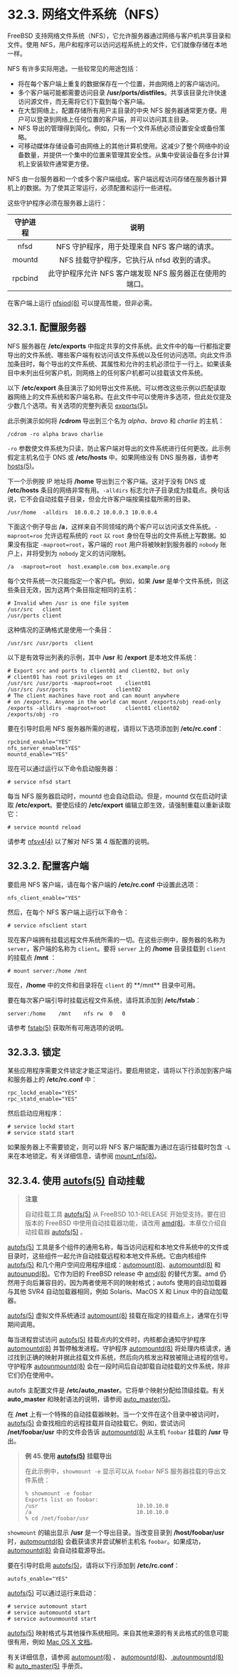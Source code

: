 # 32.3. 网络文件系统（NFS）

FreeBSD 支持网络文件系统（NFS），它允许服务器通过网络与客户机共享目录和文件。使用 NFS，用户和程序可以访问远程系统上的文件，它们就像存储在本地一样。

NFS 有许多实际用途。一些较常见的用途包括：

- 将在每个客户端上重复的数据保存在一个位置，并由网络上的客户端访问。
- 多个客户端可能都需要访问目录 **/usr/ports/distfiles**。共享该目录允许快速访问源文件，而无需将它们下载到每个客户端。
- 在大型网络上，配置存储所有用户主目录的中央 NFS 服务器通常更方便。用户可以登录到网络上任何位置的客户端，并可以访问其主目录。
- NFS 导出的管理得到简化。例如，只有一个文件系统必须设置安全或备份策略。
- 可移动媒体存储设备可由网络上的其他计算机使用。这减少了整个网络中的设备数量，并提供一个集中的位置来管理其安全性。从集中安装设备在多台计算机上安装软件通常更方便。

NFS 由一台服务器和一个或多个客户端组成。客户端远程访问存储在服务器计算机上的数据。为了使其正常运行，必须配置和运行一些进程。

这些守护程序必须在服务器上运行：

| 守护进程 |                           说明                           |
| :------: | :------------------------------------------------------: |
|   nfsd   |      NFS 守护程序，用于处理来自 NFS 客户端的请求。       |
|  mountd  |       NFS 挂载守护程序，它执行从 nfsd 收到的请求。       |
| rpcbind  | 此守护程序允许 NFS 客户端发现 NFS 服务器正在使用的端口。 |

在客户端上运行 [nfsiod(8)](https://www.freebsd.org/cgi/man.cgi?query=nfsiod&sektion=8&format=html) 可以提高性能，但非必需。

## 32.3.1. 配置服务器

NFS 服务器在 **/etc/exports** 中指定共享的文件系统。此文件中的每一行都指定要导出的文件系统、哪些客户端有权访问该文件系统以及任何访问选项。向此文件添加条目时，每个导出的文件系统、其属性和允许的主机必须位于一行上。如果该条目中未列出任何客户机，则网络上的任何客户机都可以挂载该文件系统。

以下 **/etc/export** 条目演示了如何导出文件系统。可以修改这些示例以匹配读取器网络上的文件系统和客户端名称。在此文件中可以使用许多选项，但此处仅提及少数几个选项。有关选项的完整列表见 [exports(5)](https://www.freebsd.org/cgi/man.cgi?query=exports&sektion=5&format=html)。

此示例演示如何将 **/cdrom** 导出到三个名为 _alpha_、_bravo_ 和 _charlie_ 的主机：

```shell-session
/cdrom -ro alpha bravo charlie
```

`-ro` 参数使文件系统为只读，防止客户端对导出的文件系统进行任何更改。此示例假定主机名位于 DNS 或 **/etc/hosts** 中。如果网络没有 DNS 服务器，请参考 [hosts(5)](https://www.freebsd.org/cgi/man.cgi?query=hosts&sektion=5&format=html)。

下一个示例按 IP 地址将 **/home** 导出到三个客户端。这对于没有 DNS 或 **/etc/hosts** 条目的网络非常有用。`-alldirs` 标志允许子目录成为挂载点。换句话说，它不会自动挂载子目录，但会允许客户端按需挂载所需的目录。

```shell-session
/usr/home  -alldirs  10.0.0.2 10.0.0.3 10.0.0.4
```

下面这个例子导出 **/a**，这样来自不同领域的两个客户可以访问该文件系统。`-maproot=roo` 允许远程系统的 `root` 以 `root` 身份在导出的文件系统上写数据。如果没有指定 `-maproot=root`，客户端的 `root` 用户将被映射到服务器的 `nobody` 账户上，并将受到为 `nobody` 定义的访问限制。

```shell-session
/a  -maproot=root  host.example.com box.example.org
```

每个文件系统一次只能指定一个客户机。例如，如果 **/usr** 是单个文件系统，则这些条目无效，因为这两个条目指定相同的主机：

```shell-session
# Invalid when /usr is one file system
/usr/src   client
/usr/ports client
```

这种情况的正确格式是使用一个条目：

```shell-session
/usr/src /usr/ports  client
```

以下是有效导出列表的示例，其中 **/usr** 和 **/export** 是本地文件系统：

```shell-session
# Export src and ports to client01 and client02, but only
# client01 has root privileges on it
/usr/src /usr/ports -maproot=root    client01
/usr/src /usr/ports               client02
# The client machines have root and can mount anywhere
# on /exports. Anyone in the world can mount /exports/obj read-only
/exports -alldirs -maproot=root      client01 client02
/exports/obj -ro
```

要在引导时启用 NFS 服务器所需的进程，请将以下选项添加到 **/etc/rc.conf**：

```shell-session
rpcbind_enable="YES"
nfs_server_enable="YES"
mountd_enable="YES"
```

现在可以通过运行以下命令启动服务器：

```shell-session
# service nfsd start
```

每当 NFS 服务器启动时，mountd 也会自动启动。但是，mountd 仅在启动时读取 **/etc/export**。要使后续的 **/etc/export** 编辑立即生效，请强制重载以重新读取它：

```shell-session
# service mountd reload
```

请参考 [nfsv4(4)](https://www.freebsd.org/cgi/man.cgi?query=nfsv4&sektion=4&format=html) 以了解对 NFS 第 4 版配置的说明。

## 32.3.2. 配置客户端

要启用 NFS 客户端，请在每个客户端的 **/etc/rc.conf** 中设置此选项：

```shell-session
nfs_client_enable="YES"
```

然后，在每个 NFS 客户端上运行以下命令：

```shell-session
# service nfsclient start
```

现在客户端拥有挂载远程文件系统所需的一切。在这些示例中，服务器的名称为 `server`，客户端的名称为 `client`。要将 `server` 上的 **/home** 目录挂载到 `client` 的挂载点 **/mnt** ：

```shell-session
# mount server:/home /mnt
```

现在，**/home** 中的文件和目录将在 `client` 的 \*\*/mnt\*\* 目录中可用。

要在每次客户端引导时挂载远程文件系统，请将其添加到 **/etc/fstab**：

```shell-session
server:/home	/mnt	nfs	rw	0	0
```

请参考 [fstab(5)](https://www.freebsd.org/cgi/man.cgi?query=fstab&sektion=5&format=html) 获取所有可用选项的说明。

## 32.3.3. 锁定

某些应用程序需要文件锁定才能正常运行。要启用锁定，请将以下行添加到客户端和服务器上的 **/etc/rc.conf** 中：

```shell-session
rpc_lockd_enable="YES"
rpc_statd_enable="YES"
```

然后启动应用程序：

```shell-session
# service lockd start
# service statd start
```

如果服务器上不需要锁定，则可以将 NFS 客户端配置为通过在运行挂载时包含 `-L` 来在本地锁定。有关详细信息，请参阅 [mount_nfs(8)](https://www.freebsd.org/cgi/man.cgi?query=mount_nfs&sektion=8&format=html)。

## 32.3.4. 使用 [autofs(5)](https://www.freebsd.org/cgi/man.cgi?query=autofs&sektion=5&format=html) 自动挂载

> **注意**
>
> 自动挂载工具 [autofs(5)](https://www.freebsd.org/cgi/man.cgi?query=autofs&sektion=5&format=html) 从 FreeBSD 10.1-RELEASE 开始受支持。要在旧版本的 FreeBSD 中使用自动挂载器功能，请改用 [amd(8)](https://www.freebsd.org/cgi/man.cgi?query=amd&sektion=8&format=html)。本章仅介绍自动挂载器 [autofs(5)](https://www.freebsd.org/cgi/man.cgi?query=autofs&sektion=5&format=html) 。

[autofs(5)](https://www.freebsd.org/cgi/man.cgi?query=autofs&sektion=5&format=html) 工具是多个组件的通用名称，每当访问远程和本地文件系统中的文件或目录时，这些组件一起允许自动挂载远程和本地文件系统。它由内核组件 [autofs(5)](https://www.freebsd.org/cgi/man.cgi?query=autofs&sektion=5&format=html) 和几个用户空间应用程序组成：[automount(8)](https://www.freebsd.org/cgi/man.cgi?query=automount&sektion=8&format=html)、[automountd(8)](https://www.freebsd.org/cgi/man.cgi?query=automountd&sektion=8&format=html) 和 [autounupd(8)](https://www.freebsd.org/cgi/man.cgi?query=autounmountd&sektion=8&format=html)。它作为旧的 FreeBSD release 中 [amd(8)](https://www.freebsd.org/cgi/man.cgi?query=amd&sektion=8&format=html) 的替代方案。amd 仍然用于向后兼容目的，因为两者使用不同的映射格式；autofs 使用的自动加载器与其他 SVR4 自动加载器相同，例如 Solaris、MacOS X 和 Linux 中的自动加载器。

[autofs(5)](https://www.freebsd.org/cgi/man.cgi?query=autofs&sektion=5&format=html) 虚拟文件系统通过 [automount(8)](https://www.freebsd.org/cgi/man.cgi?query=automount&sektion=8&format=html) 挂载在指定的挂载点上，通常在引导期间调用。

每当进程尝试访问 [autofs(5)](https://www.freebsd.org/cgi/man.cgi?query=autofs&sektion=5&format=html) 挂载点内的文件时，内核都会通知守护程序 [automountd(8)](https://www.freebsd.org/cgi/man.cgi?query=automountd&sektion=8&format=html) 并暂停触发进程。守护程序 [automountd(8)](https://www.freebsd.org/cgi/man.cgi?query=automountd&sektion=8&format=html) 将处理内核请求，通过找到正确的映射并据此挂载文件系统，然后向内核发出释放被阻止进程的信号。守护程序 [autounmountd(8)](https://www.freebsd.org/cgi/man.cgi?query=autounmountd&sektion=8&format=html) 会在一段时间后自动卸载自动挂载的文件系统，除非它们仍在使用中。

autofs 主配置文件是 **/etc/auto_master**。它将单个映射分配给顶级挂载。有关 **auto_master** 和映射语法的说明，请参阅 [auto_master(5)](https://www.freebsd.org/cgi/man.cgi?query=auto_master&sektion=5&format=html)。

在 **/net** 上有一个特殊的自动挂载器映射。当一个文件在这个目录中被访问时，[autofs(5)](https://www.freebsd.org/cgi/man.cgi?query=autofs&sektion=5&format=html) 会查找相应的远程挂载并自动挂载它。例如，尝试访问 **/net/foobar/usr** 中的文件会告诉 [automountd(8)](https://www.freebsd.org/cgi/man.cgi?query=automountd&sektion=8&format=html) 从主机 `foobar` 挂载的 **/usr** 导出。

> **例 45.使用** [**autofs(5)**](https://www.freebsd.org/cgi/man.cgi?query=autofs&sektion=5&format=html) **挂载导出**
>
> 在此示例中，`showmount -e` 显示可以从 `foobar` NFS 服务器挂载的导出文件系统：
>
> ```shell-session
> % showmount -e foobar
> Exports list on foobar:
> /usr                               10.10.10.0
> /a                                 10.10.10.0
> % cd /net/foobar/usr
> ```

`showmount` 的输出显示 **/usr** 是一个导出目录。当改变目录到 **/host/foobar/usr** 时，[automountd(8)](https://www.freebsd.org/cgi/man.cgi?query=automountd&sektion=8&format=html) 会截获请求并尝试解析主机名 `foobar`。如果成功，[automountd(8)](https://www.freebsd.org/cgi/man.cgi?query=automountd&sektion=8&format=html) 会自动挂载源导出。

要在引导时启用 [autofs(5)](https://www.freebsd.org/cgi/man.cgi?query=autofs&sektion=5&format=html)，请将以下行添加到 **/etc/rc.conf**：

```shell-session
autofs_enable="YES"
```

[autofs(5)](https://www.freebsd.org/cgi/man.cgi?query=autofs&sektion=5&format=html) 可以通过运行来启动：

```shell-session
# service automount start
# service automountd start
# service autounmountd start
```

[autofs(5)](https://www.freebsd.org/cgi/man.cgi?query=autofs&sektion=5&format=html) 映射格式与其他操作系统相同。来自其他来源的有关此格式的信息可能很有用，例如 [Mac OS X 文档](http://web.archive.org/web/20160813071113/http://images.apple.com/business/docs/Autofs.pdf)。

有关详细信息，请参阅 [automount(8)](https://www.freebsd.org/cgi/man.cgi?query=automount&sektion=8&format=html) 、 [automountd(8)](https://www.freebsd.org/cgi/man.cgi?query=automountd&sektion=8&format=html)、[ autounmountd(8)](https://www.freebsd.org/cgi/man.cgi?query=autounmountd&sektion=8&format=html) 和 [auto_master(5)](https://www.freebsd.org/cgi/man.cgi?query=auto_master&sektion=5&format=html) 手册页。
